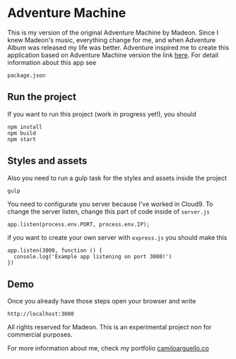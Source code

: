 # Adventure Machine
This is my version of the original Adventure Machine by Madeon. Since I knew Madeon's music, everything change for me, and when Adventure Album was released my life was better. Adventure inspired me to create this application based on Adventure Machine version the link [here](http://www.madeon.fr/adventuremachine/). For detail information about this app see

```
package.json
```

## Run the project
If you want to run this project (work in progress yet!), you should
```
npm install
npm build
npm start
```
## Styles and assets
Also you need to run a gulp task for the styles and assets inside the project

```
gulp
```
You need to configurate you server because I've worked in Cloud9. To change the server listen, change this part of code inside of `server.js`
```
app.listen(process.env.PORT, process.env.IP);
```
if you want to create your own server with `express.js` you should make this
```
app.listen(3000, function () {
  console.log('Example app listening on port 3000!')
})
```
## Demo

Once you already have those steps open your browser and write
```
http://localhost:3000
```

All rights reserved for Madeon. This is an experimental project non for commercial purposes.

For more information about me, check my portfolio [camiloarguello.co](http://camiloarguello.co)